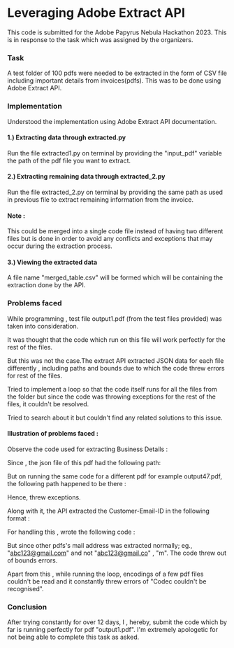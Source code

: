 
# Leveraging Adobe Extract API
This code is submitted for the Adobe Papyrus Nebula Hackathon 2023.
This is in response to the task which was assigned by the organizers. 

### Task
A test folder of 100 pdfs were needed to be extracted in the form of CSV file including important details from invoices(pdfs). This was to be done using Adobe Extract API.

### Implementation
Understood the implementation using Adobe Extract API documentation.

#### 1.) Extracting data through extracted.py
Run the file extracted1.py on terminal by providing the "input_pdf" variable the path of the pdf file you want to extract.
#### 2.) Extracting remaining data through extracted_2.py
Run the file extracted_2.py on terminal by providing the same path as used in previous file to extract remaining information from the invoice.

#### Note : 
This could be merged into a single code file instead of having two different files but is done in order to avoid any conflicts and exceptions that may occur during the extraction process.

#### 3.) Viewing the extracted data
A file name "merged_table.csv" will be formed which will be containing the extraction done by the API.

### Problems faced 
While programming , test file output1.pdf (from the test files provided) was taken into consideration.

It was thought that the code which run on this file will work perfectly for the rest of the files.

But this was not the case.The extract API extracted JSON data for each file differently , including paths and bounds due to which the code threw errors for rest of the files.

Tried to implement a loop so that the code itself runs for all the files from the folder but since the code was throwing exceptions for the rest of the files, it couldn't be resolved.

Tried to search about it but couldn't find any related solutions to this issue.

#### Illustration of problems faced :

Observe the code used for extracting Business Details :
<paste ss>

Since , the json file of this pdf had the following path:
<paste>

But on running the same code for a different pdf for example output47.pdf, the following path happened to be there :
<paste>

Hence, threw exceptions.

Along with it, the API extracted the Customer-Email-ID in the following format :
<paste>

For handling this , wrote the following code :
<paste>

But since other pdfs's mail address was extracted normally; eg.,
"abc123@gmail.com" and not "abc123@gmail.co" , "m". The code threw out of bounds errors.

Apart from this , while running the loop, encodings of a few pdf files couldn't be read and it constantly threw errors of "Codec couldn't be recognised".

### Conclusion

After trying constantly for over 12 days, I , hereby, submit the code which by far is running perfectly for pdf "output1.pdf".
I'm extremely apologetic for not being able to complete this task as asked.









